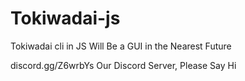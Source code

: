 # Tokiwadai-js
Tokiwadai cli in JS
Will Be a GUI in the Nearest Future

discord.gg/Z6wrbYs
Our Discord Server, Please Say Hi
